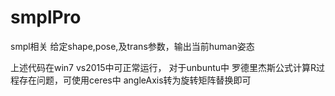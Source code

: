 # smplPro
smpl相关
给定shape,pose,及trans参数，输出当前human姿态

上述代码在win7 vs2015中可正常运行，
对于unbuntu中 罗德里杰斯公式计算R过程存在问题，可使用ceres中 angleAxis转为旋转矩阵替换即可
